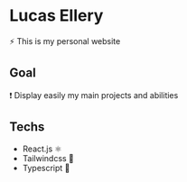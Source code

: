 # Lucas Ellery

⚡ This is my personal website

## Goal

❗ Display easily my main projects and abilities

## Techs

- React.js ⚛
- Tailwindcss 🌊
- Typescript 💙
